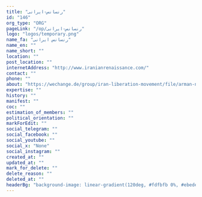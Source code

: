 ```yaml
---
title: "رنسانس-ایرانی"
id: "146"
org_type: "ORG"
pageLink: "/op/رنسانس-ایرانی"
logo: "logos/temporary.png"
name_fa: "رنسانس ایرانی"
name_en: ""
name_short: ""
location: ""
post_location: ""
internetAddress: "http://www.iranianrenaissance.com/"
contact: ""
phone: ""
about: "https://wechange.de/group/iran-liberation-movement/file/arman-namehpdf/download/arman-nameh.pdf"
expertise: ""
history: ""
manifest: ""
coc: ""
estimation_of_members: ""
political_orientation: ""
markForEdit: ""
social_telegram: ""
social_facebook: ""
social_youtube: ""
social_x: "None"
social_instagram: ""
created_at: ""
updated_at: ""
mark_for_delete: ""
delete_reason: ""
deleted_at: ""
headerBg: "background-image: linear-gradient(120deg, #fdfbfb 0%, #ebedee 100%);"
---
```


